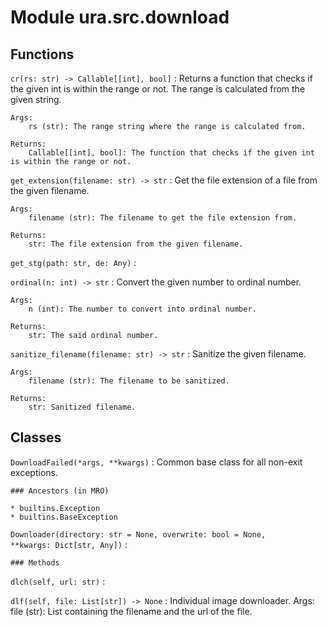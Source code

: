 # Module ura.src.download

## Functions

`cr(rs: str) ‑> Callable[[int], bool]`
:   Returns a function that checks if the given int is within the range or not.
The range is calculated from the given string.

```
Args:
    rs (str): The range string where the range is calculated from.

Returns:
    Callable[[int], bool]: The function that checks if the given int is within the range or not.
```

`get_extension(filename: str) ‑> str`
:   Get the file extension of a file from the given filename.

```
Args:
    filename (str): The filename to get the file extension from.

Returns:
    str: The file extension from the given filename.
```

`get_stg(path: str, de: Any)`
:

`ordinal(n: int) ‑> str`
:   Convert the given number to ordinal number.

```
Args:
    n (int): The number to convert into ordinal number.

Returns:
    str: The said ordinal number.
```

`sanitize_filename(filename: str) ‑> str`
:   Sanitize the given filename.

```
Args:
    filename (str): The filename to be sanitized.

Returns:
    str: Sanitized filename.
```

## Classes

`DownloadFailed(*args, **kwargs)`
:   Common base class for all non-exit exceptions.

```
### Ancestors (in MRO)

* builtins.Exception
* builtins.BaseException
```

`Downloader(directory: str = None, overwrite: bool = None, **kwargs: Dict[str, Any])`
:

```
### Methods
```

`dlch(self, url: str)`
:

`dlf(self, file: List[str]) ‑> None`
:   Individual image downloader.
Args:
file (str): List containing the filename and the url of the file.
